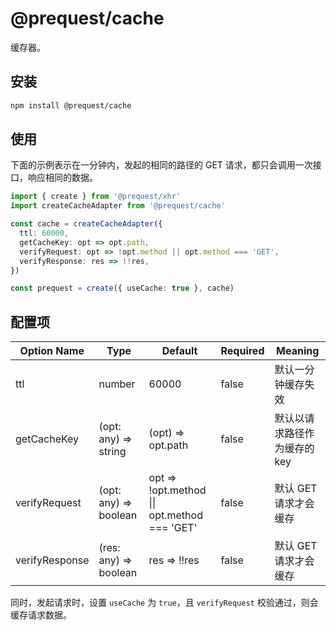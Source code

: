 # @prequest/cache

缓存器。

## 安装

```bash
npm install @prequest/cache
```

## 使用

下面的示例表示在一分钟内，发起的相同的路径的 GET 请求，都只会调用一次接口，响应相同的数据。

```ts
import { create } from '@prequest/xhr'
import createCacheAdapter from '@prequest/cache'

const cache = createCacheAdapter({
  ttl: 60000,
  getCacheKey: opt => opt.path,
  verifyRequest: opt => !opt.method || opt.method === 'GET',
  verifyResponse: res => !!res,
})

const prequest = create({ useCache: true }, cache)
```

## 配置项

| Option Name    | Type                  | Default                                      | Required | Meaning                      |
| -------------- | --------------------- | -------------------------------------------- | -------- | ---------------------------- |
| ttl            | number                | 60000                                        | false    | 默认一分钟缓存失效           |
| getCacheKey    | (opt: any) => string  | (opt) => opt.path                            | false    | 默认以请求路径作为缓存的 key |
| verifyRequest  | (opt: any) => boolean | opt => !opt.method \|\| opt.method === 'GET' | false    | 默认 GET 请求才会缓存        |
| verifyResponse | (res: any) => boolean     | res => !!res                                   | false    | 默认 GET 请求才会缓存        |

同时，发起请求时，设置 `useCache` 为 `true`，且 `verifyRequest` 校验通过，则会缓存请求数据。
